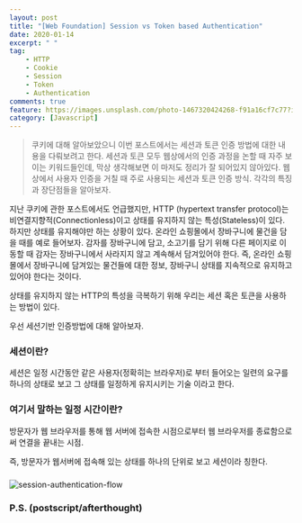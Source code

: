 ```yaml
---
layout: post
title: "[Web Foundation] Session vs Token based Authentication"
date: 2020-01-14
excerpt: " "
tag:
    - HTTP
    - Cookie
    - Session
    - Token
    - Authentication
comments: true
feature: https://images.unsplash.com/photo-1467320424268-f91a16cf7c77?ixlib=rb-1.2.1&ixid=eyJhcHBfaWQiOjEyMDd9&auto=format&fit=crop&w=1500&q=80
category: [Javascript]
---
```


>쿠키에 대해 알아보았으니 이번 포스트에서는 세션과 토큰 인증 방법에 대한 내용을 다뤄보려고 한다. 세션과 토큰 모두 웹상에서의 인증 과정을 논할 때 자주 보이는 키워드들인데, 막상 생각해보면 이 마저도 정리가 잘 되어있지 않아있다. 웹상에서 사용자 인증을 거칠 때 주로 사용되는 세션과 토큰 인증 방식. 각각의 특징과 장단점들을 알아보자.

지난 쿠키에 관한 포스트에서도 언급했지만, HTTP (hypertext transfer protocol)는 비연결지향적(Connectionless)이고 상태를 유지하지 않는 특성(Stateless)이 있다. 하지만 상태를 유지해야만 하는 상황이 있다. 온라인 쇼핑몰에서 장바구니에 물건을 담을 때를 예로 들어보자. 감자를 장바구니에 담고, 소고기를 담기 위해 다른 페이지로 이동할 때 감자는 장바구니에서 사라지지 않고 계속해서 담겨있어야 한다. 즉, 온라인 쇼핑몰에서 장바구니에 담겨있는 물건들에 대한 정보, 장바구니 상태를 지속적으로 유지하고 있어야 한다는 것이다.

상태를 유지하지 않는 HTTP의 특성을 극복하기 위해 우리는 세션 혹은 토큰을 사용하는 방법이 있다.

우선 세션기반 인증방법에 대해 알아보자.

### 세션이란?

세션은 일정 시간동안 같은 사용자(정확히는 브라우저)로 부터 들어오는 일련의 요구를 하나의 상태로 보고 그 상태를 일정하게 유지시키는 기술 이라고 한다.

### 여기서 말하는 일정 시간이란?

방문자가 웹 브라우저를 통해 웹 서버에 접속한 시점으로부터 웹 브라우저를 종료함으로써 연결을 끝내는 시점.  

즉, 방문자가 웹서버에 접속해 있는 상태를 하나의 단위로 보고 세션이라 칭한다.



### 

<img src='https://i1.wp.com/4.bp.blogspot.com/-FnbFMxnKkV4/WV565AN7ifI/AAAAAAAAQZg/5_p-m1oxBqUx2CCqyqS3Y9JAUwmGO34nQCLcBGAs/s1600/1.png?w=687&ssl=1' alt='session-authentication-flow'/>



### P.S. (postscript/afterthought)
